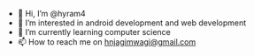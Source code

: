 - 👋 Hi, I’m @hyram4
- 👀 I’m interested in android development and web development
- 🌱 I’m currently learning computer science
- 📫 How to reach me on hnjagimwagi@gmail.com

<!---
hyram4/hyram4 is a ✨ special ✨ repository because its `README.md` (this file) appears on your GitHub profile.
You can click the Preview link to take a look at your changes.
--->
